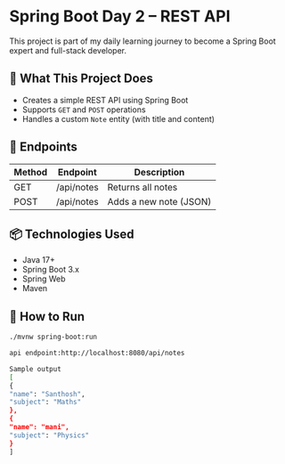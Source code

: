 # Spring Boot Day 2 – REST API

This project is part of my daily learning journey to become a Spring Boot expert and full-stack developer.

## 🔧 What This Project Does

- Creates a simple REST API using Spring Boot
- Supports `GET` and `POST` operations
- Handles a custom `Note` entity (with title and content)

## 🧪 Endpoints

| Method | Endpoint       | Description             |
|--------|----------------|-------------------------|
| GET    | /api/notes     | Returns all notes       |
| POST   | /api/notes     | Adds a new note (JSON)  |

## 📦 Technologies Used

- Java 17+
- Spring Boot 3.x
- Spring Web
- Maven

## 🚀 How to Run

```bash
./mvnw spring-boot:run

api endpoint:http://localhost:8080/api/notes

Sample output
[
{
"name": "Santhosh",
"subject": "Maths"
},
{
"name": "mani",
"subject": "Physics"
}
]
```
